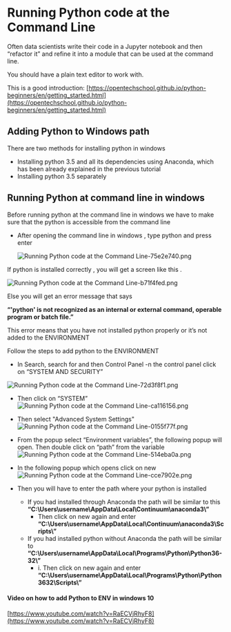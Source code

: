 # Running Python code at the Command Line

Often data scientists write their code in a Jupyter notebook and then “refactor it” and refine it into a module that can be used at the command line.

You should have a plain text editor to work with.


This is a good introduction:
[https://opentechschool.github.io/python-beginners/en/getting_started.html](https://opentechschool.github.io/python-beginners/en/getting_started.html)

## Adding Python to Windows path
There are two methods for installing python in windows

- Installing python 3.5 and all its dependencies using Anaconda, which has been already explained in the previous tutorial
- Installing python 3.5 separately

## Running Python at command line in windows

Before running python at the command line in windows we have to make sure that the python is accessible from the command line

- After opening the command line in windows , type python and  press enter

  <img alt="Running Python code at the Command Line-75e2e740.png" src="assets/Running Python code at the Command Line-75e2e740.png" width="" height="" >

If python is installed correctly , you will get a screen like this .

  <img alt="Running Python code at the Command Line-b71f4fed.png" src="assets/Running Python code at the Command Line-b71f4fed.png" width="" height="" >

Else you will get an error message that says

  **“'python' is not recognized as an internal or external command,
  operable program or batch file.”**

This error means that you have not installed python properly or it’s not added to the ENVIRONMENT

Follow the steps to add python to the ENVIRONMENT

- In Search, search for and then Control Panel
-n the control panel click on “SYSTEM AND SECURITY”

<img alt="Running Python code at the Command Line-72d3f8f1.png" src="assets/Running Python code at the Command Line-72d3f8f1.png" width="" height="" >

- Then click on “SYSTEM”
   <img alt="Running Python code at the Command Line-ca116156.png" src="assets/Running Python code at the Command Line-ca116156.png" width="" height="" >

- Then select "Advanced System Settings"
    <img alt="Running Python code at the Command Line-0155f77f.png" src="assets/Running Python code at the Command Line-0155f77f.png" width="" height="" >  
- From the popup select “Environment variables”, the following popup will open. Then double click on “path” from the variable
  <img alt="Running Python code at the Command Line-514eba0a.png" src="assets/Running Python code at the Command Line-514eba0a.png" width="" height="" >
- In the following popup which opens click on new
  <img alt="Running Python code at the Command Line-cce7902e.png" src="assets/Running Python code at the Command Line-cce7902e.png" width="" height="" >
- Then you will have to enter the path where your python is installed
  - If you had installed through Anaconda the path will be similar to this
**“C:\Users\username\AppData\Local\Continuum\anaconda3\”**
    - Then click on new again and enter
**“C:\Users\username\AppData\Local\Continuum\anaconda3\Scripts\”**
  - If you had installed python without Anaconda the path will be similar to
**“C:\Users\username\AppData\Local\Programs\Python\Python36-32\”**
    - i.	Then click on new again and enter
**“C:\Users\username\AppData\Local\Programs\Python\Python3632\Scripts\”**

#### Video on how to add Python to ENV in windows 10

[https://www.youtube.com/watch?v=RaECVjRhyF8](https://www.youtube.com/watch?v=RaECVjRhyF8)
